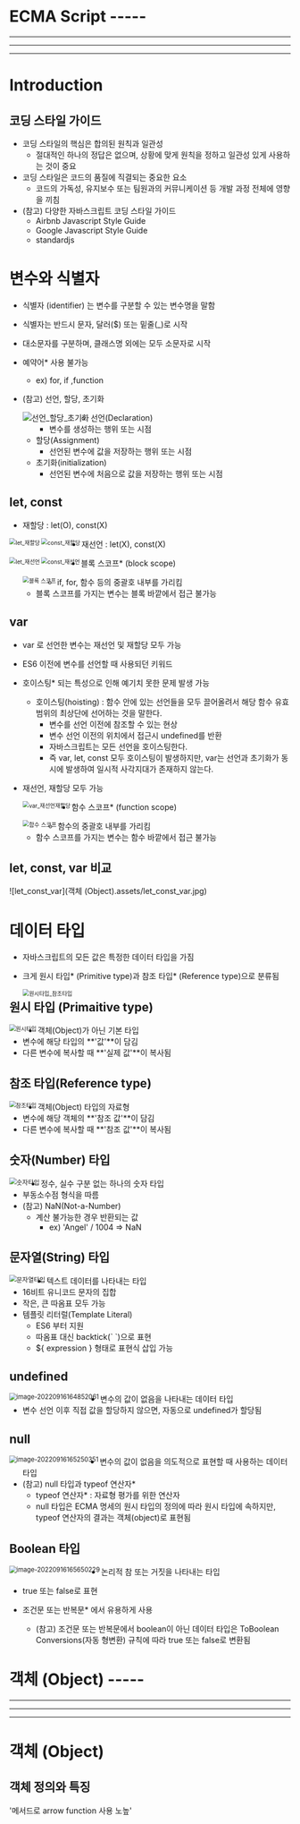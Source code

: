 # ECMA Script -----

---

---

---

# Introduction

## 코딩 스타일 가이드

- 코딩 스타일의 핵심은 합의된 원칙과 일관성
  - 절대적인 하나의 정답은 없으며, 상황에 맞게 원칙을 정하고 일관성 있게 사용하는 것이 중요
- 코딩 스타일은 코드의 품질에 직결되는 중요한 요소
  - 코드의 가독성, 유지보수 또는 팀원과의 커뮤니케이션 등 개발 과정 전체에 영향을 끼침
- (참고) 다양한 자바스크립트 코딩 스타일 가이드
  - Airbnb Javascript Style Guide
  - Google Javascript Style Guide
  - standardjs



# 변수와 식별자

- 식별자 (identifier) 는 변수를 구분할 수 있는 변수명을 말함

- 식별자는 반드시 문자, 달러($) 또는 밑줄(_)로 시작

- 대소문자를 구분하며, 클래스명 외에는 모두 소문자로 시작

- 예약어* 사용 불가능

  - ex) for, if ,function

- (참고) 선언, 할당, 초기화

  <img src="객체 (Object).assets/선언_할당_초기화.jpg" alt="선언_할당_초기화" style="max-height:80%; max-width:60%;" align="left" />

  - 선언(Declaration)
    - 변수를 생성하는 행위 또는 시점
  - 할당(Assignment)
    - 선언된 변수에 값을 저장하는 행위 또는 시점
  - 초기화(initialization)
    - 선언된 변수에 처음으로 값을 저장하는 행위 또는 시점



## let, const

- 재할당 : let(O), const(X)

<img src="객체 (Object).assets/let_재할당.jpg" alt="let_재할당" style="zoom: 71%;" align="left" />

<img src="객체 (Object).assets/const_재할당.jpg" alt="const_재할당" style="zoom:72%;" align="left"/>

- 재선언 : let(X), const(X)

<img src="객체 (Object).assets/let_재선언.png" alt="let_재선언" style="zoom: 71%;" align="left" />

<img src="객체 (Object).assets/const_재선언.jpg" alt="const_재선언" style="zoom:71%;" align="left"/>

- 블록 스코프* (block scope)

  <img src="객체 (Object).assets/블록 스코프-166330857673621.jpg" alt="블록 스코프" style="zoom:71%;" align="left"/>

  - if, for, 함수 등의 중괄호 내부를 가리킴
  - 블록 스코프를 가지는 변수는 블록 바깥에서 접근 불가능



## var

- var 로 선언한 변수는 재선언 및 재할당 모두 가능

- ES6 이전에 변수를 선언할 때 사용되던 키워드

- 호이스팅* 되는 특성으로 인해 예기치 못한 문제 발생 가능

  - 호이스팅(hoisting) : 함수 안에 있는 선언들을 모두 끌어올려서 해당 함수 유효 범위의 최상단에 선어하는 것을 말한다.
    - 변수를 선언 이전에 참조할 수 있는 현상
    - 변수 선언 이전의 위치에서 접근시 undefined를 반환
    - 자바스크립트는 모든 선언을 호이스팅한다.
    - 즉 var, let, const 모두 호이스팅이 발생하지만, var는 선언과 초기화가 동시에 발생하여 일시적 사각지대가 존재하지 않는다.

- 재선언, 재할당 모두 가능

  <img src="객체 (Object).assets/var_재선언재할당.jpg" alt="var_재선언재할당" style="zoom:71%;" align="left"/>

- 함수 스코프* (function scope)

  <img src="객체 (Object).assets/함수 스코프.jpg" alt="함수 스코프" style="zoom:72%;" align='left'/>

  - 함수의 중괄호 내부를 가리킴
  - 함수 스코프를 가지는 변수는 함수 바깥에서 접근 불가능



## let, const, var 비교

![let_const_var](객체 (Object).assets/let_const_var.jpg)



# 데이터 타입

- 자바스크립트의 모든 값은 특정한 데이터 타입을 가짐

- 크게 원시 타입* (Primitive type)과 참조 타입* (Reference type)으로 분류됨

  <img src="객체 (Object).assets/원시타입_참조타입.jpg" alt="원시타입_참조타입" style="zoom:71%;" align='left'/>



## 원시 타입 (Primaitive type)

<img src="객체 (Object).assets/원시타입.jpg" alt="원시타입" style="zoom:72%;" align='left'/>

- 객체(Object)가 아닌 기본 타입
- 변수에 해당 타입의 **'값'**이 담김
- 다른 변수에 복사할 때 **'실제 값'**이 복사됨



## 참조 타입(Reference type)

<img src="객체 (Object).assets/참조타입.jpg" alt="참조타입" style="zoom:72%;" align='left'/>

- 객체(Object) 타입의 자료형
- 변수에 해당 객체의 **'참조 값'**이 담김
- 다른 변수에 복사할 때 **'참조 값'**이 복사됨



## 숫자(Number) 타입

<img src="객체 (Object).assets/숫자타입.jpg" alt="숫자타입" style="zoom:80%;" align='left'/>

- 정수, 실수 구분 없는 하나의 숫자 타입
- 부동소수점 형식을 따름
- (참고) NaN(Not-a-Number)
  - 계산 불가능한 경우 반환되는 값
    - ex) 'Angel' / 1004 => NaN



## 문자열(String) 타입

<img src="객체 (Object).assets/문자열타입.jpg" alt="문자열타입" style="zoom:80%;" align='left'/>

- 텍스트 데이터를 나타내는 타입
- 16비트 유니코드 문자의 집합
- 작은, 큰 따옴표 모두 가능
- 템플릿 리터럴(Template Literal)
  - ES6  부터 지원
  - 따옴표 대신 backtick(\` `)으로 표현
  - ${ expression } 형태로 표현식 삽입 가능



## undefined

<img src="객체 (Object).assets/image-20220916164852061.png" alt="image-20220916164852061" style="zoom:80%;" align='left'/>

- 변수의 값이 없음을 나타내는 데이터 타입
- 변수 선언 이후 직접 값을 할당하지 않으면, 자동으로 undefined가 할당됨



## null

<img src="객체 (Object).assets/image-20220916165250351.png" alt="image-20220916165250351" style="zoom:80%;" align='left'/>

- 변수의 값이 없음을 의도적으로 표현할 때 사용하는 데이터 타입
- (참고) null 타입과 typeof 연산자*
  - typeof 연산자* : 자료형 평가를 위한 연산자
  - null 타입은 ECMA 명세의 원시 타입의 정의에 따라 원시 타입에 속하지만, typeof 연산자의 결과는 객체(object)로 표현됨



## Boolean 타입

<img src="객체 (Object).assets/image-20220916165650229.png" alt="image-20220916165650229" style="zoom:80%;" align='left'/>

- 논리적 참 또는 거짓을 나타내는 타입

- true 또는 false로 표현

- 조건문 또는 반복문* 에서 유용하게 사용

  - (참고) 조건문 또는 반복문에서 boolean이 아닌 데이터 타입은 ToBoolean Conversions(자동 형변환) 규칙에 따라 true 또는 false로 변환됨

    

    



# 객체 (Object) -----

---

---

---

# 객체 (Object)

## 객체 정의와 특징

'메서드로 arrow function 사용 노높'
